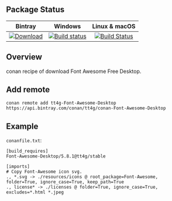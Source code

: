 ## Package Status

| Bintray | Windows | Linux & macOS |
|:--------:|:---------:|:-----------------:|
| [![Download](https://api.bintray.com/packages/tt4g/conan-Font-Awesome-Desktop/Font-Awesome-Desktop%3Att4g/images/download.svg)](https://bintray.com/tt4g/conan-Font-Awesome-Desktop/Font-Awesome-Desktop%3Att4g/_latestVersion) | [![Build status](https://ci.appveyor.com/api/projects/status/ts6jqrxye3kw3lhx?svg=true)](https://ci.appveyor.com/project/tt4g/conan-font-awesome-desktop) | [![Build Status](https://travis-ci.com/tt4g/conan-Font-Awesome-Desktop.svg)](https://travis-ci.com/tt4g/conan-Font-Awesome-Desktop) |

## Overview

conan recipe of download Font Awesome Free Desktop.

## Add remote

`conan remote add tt4g-Font-Awesome-Desktop https://api.bintray.com/conan/tt4g/conan-Font-Awesome-Desktop`

## Example

`conanfile.txt`:

```plaintext
[build_requires]
Font-Awesome-Desktop/5.8.1@tt4g/stable

[imports]
# Copy Font-Awesome icon svg.
., *.svg -> ./resources/icons @ root_package=Font-Awesome, folder=True, ignore_case=True, keep_path=True
., license* -> ./licenses @ folder=True, ignore_case=True, excludes=*.html *.jpeg
```

